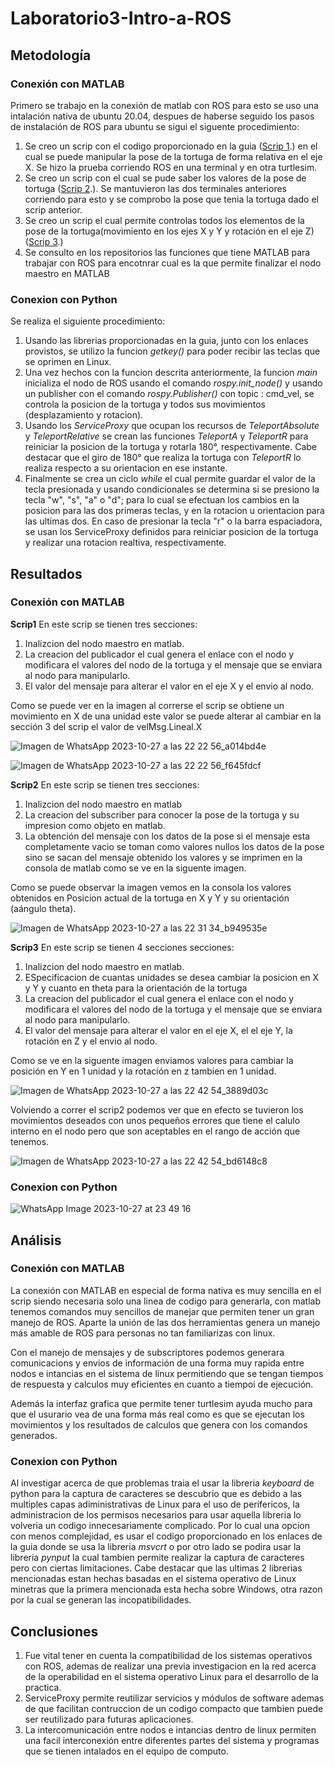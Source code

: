# Laboratorio3-Intro-a-ROS

## Metodología
### Conexión con MATLAB
Primero se trabajo en la conexión de matlab con ROS para esto se uso una intalación nativa de ubuntu 20.04, despues de haberse seguido los pasos de instalación de ROS para ubuntu se sigui el siguente procedimiento:
1. Se creo un scrip con el codigo proporcionado en la guia ([Scrip 1](https://github.com/anhernadezdu/Laboratorio3-Intro-a-ROS/blob/main/MatlabLab3.m).) en el cual se puede manipular la pose de la tortuga de forma relativa en el eje X. Se hizo la prueba corriendo ROS en una terminal y en otra turtlesim.
2. Se creo un scrip con el cual se pude saber los valores de la pose de tortuga ([Scrip 2](https://github.com/anhernadezdu/Laboratorio3-Intro-a-ROS/blob/main/MatlabLab3_2.m).). Se mantuvieron las dos terminales anteriores corriendo para esto y se comprobo la pose que tenia la tortuga dado el scrip anterior.
3. Se creo un scrip el cual permite controlas todos los elementos de la pose de la tortuga(movimiento en los ejes X y Y y rotación en el eje Z) ([Scrip 3](https://github.com/anhernadezdu/Laboratorio3-Intro-a-ROS/blob/main/MatlabLab3_3.m).)
4. Se consulto en los repositorios las funciones que tiene MATLAB para trabajar con ROS para encotnrar cual es la que permite finalizar el nodo maestro en MATLAB
### Conexion con Python
Se realiza el siguiente procedimiento:
1. Usando las librerias proporcionadas en la guia, junto con los enlaces provistos, se utilizo la funcion _getkey()_ para poder recibir las teclas que se oprimen en Linux.
2. Una vez hechos con la funcion descrita anteriormente, la funcion _main_ inicializa el nodo de ROS usando el comando _rospy.init_node()_ y  usando un publisher con el comando _rospy.Publisher()_  con topic : cmd_vel, se controla la posicion de la tortuga y todos sus movimientos (desplazamiento y rotacion).
3. Usando los _ServiceProxy_ que ocupan los recursos de _TeleportAbsolute_ y _TeleportRelative_ se crean las funciones _TeleportA_ y _TeleportR_ para reiniciar la posicion de la tortuga y rotarla 180°, respectivamente. Cabe destacar que el giro de 180° que realiza la tortuga con _TeleportR_ lo realiza respecto a su orientacion en ese instante.
4. Finalmente se crea un ciclo _while_ el cual permite guardar el valor de la tecla presionada y usando condicionales se determina si se presiono la tecla "w", "s", "a" o "d"; para lo cual se efectuan los cambios en la posicion para las dos primeras teclas, y en la rotacion u orientacion para las ultimas dos. En caso de presionar la tecla "r" o la barra espaciadora, se usan los ServiceProxy definidos para reiniciar posicion de la tortuga y realizar una rotacion realtiva, respectivamente.
## Resultados
### Conexión con MATLAB
**Scrip1**
En este scrip se tienen tres secciones:
1. Inalizcion del nodo maestro en matlab.
2. La creacion del publicador el cual genera el enlace con el nodo y modificara el valores del nodo de la tortuga y el mensaje que se enviara al nodo para manipularlo.
3. El valor del mensaje para alterar el valor en el eje X y el envio al nodo.

Como se puede ver en la imagen al correrse el scrip se obtiene un movimiento en X de una unidad este valor se puede alterar al cambiar en la sección 3 del scrip el valor de velMsg.Lineal.X

![Imagen de WhatsApp 2023-10-27 a las 22 22 56_a014bd4e](https://github.com/anhernadezdu/Laboratorio3-Intro-a-ROS/assets/70998067/d39c09e8-cad2-4300-811b-8542d4b7c9d8)

![Imagen de WhatsApp 2023-10-27 a las 22 22 56_f645fdcf](https://github.com/anhernadezdu/Laboratorio3-Intro-a-ROS/assets/70998067/b8d4b068-24a5-439e-b48b-30643dc4f581)

**Scrip2**
En este scrip se tienen tres secciones:
1. Inalizcion del nodo maestro en matlab
2. La creacion del subscriber para conocer la pose de la tortuga y su impresion como objeto en matlab.
3. La obtención del mensaje con los datos de la pose si el mensaje esta completamente vacio se toman como valores nullos los datos de la pose sino se sacan del mensaje obtenido los valores y se imprimen en la consola de matlab como se ve en la siguente imagen.

Como se puede observar la imagen vemos en la consola los valores obtenidos en Posicion actual de la tortuga en X y Y y su orientación (aángulo theta).

![Imagen de WhatsApp 2023-10-27 a las 22 31 34_b949535e](https://github.com/anhernadezdu/Laboratorio3-Intro-a-ROS/assets/70998067/5ecec60a-952a-4804-a5ff-52f69d299bfb)

**Scrip3**
En este scrip se tienen 4 secciones secciones:
1. Inalizcion del nodo maestro en matlab.
2. ESpecificacion de cuantas unidades se desea cambiar la posicion en X y Y y cuanto en theta para la orientación de la tortuga
3. La creacion del publicador el cual genera el enlace con el nodo y modificara el valores del nodo de la tortuga y el mensaje que se enviara al nodo para manipularlo.
4. El valor del mensaje para alterar el valor en el eje X, el el eje Y, la rotación en Z y el envio al nodo.

Como se ve en la siguente imagen enviamos valores para cambiar la posición en Y en 1 unidad y la rotación en z tambien en 1 unidad.

   ![Imagen de WhatsApp 2023-10-27 a las 22 42 54_3889d03c](https://github.com/anhernadezdu/Laboratorio3-Intro-a-ROS/assets/70998067/699a8312-0940-47be-b5f6-40fc9c399f3f)

Volviendo a correr el scrip2 podemos ver que en efecto se tuvieron los movimientos deseados con unos pequeños errores que tiene el calulo interno en el nodo pero que son aceptables en el rango de acción que tenemos.

![Imagen de WhatsApp 2023-10-27 a las 22 42 54_bd6148c8](https://github.com/anhernadezdu/Laboratorio3-Intro-a-ROS/assets/70998067/42da5a14-c788-4482-be47-85f37d0d6fb2)

### Conexion con Python
![WhatsApp Image 2023-10-27 at 23 49 16](https://github.com/anhernadezdu/Laboratorio3-Intro-a-ROS/assets/70985250/bb240342-0176-45bd-8710-83e1aeced6f1)

## Análisis
### Conexión con MATLAB
La conexión con MATLAB en especial de forma nativa es muy sencilla en el scrip siendo necesaria solo una linea de codigo para generarla, con matlab tenemos comandos muy sencillos de manejar que permiten tener un gran manejo de ROS. Aparte la unión de las dos herramientas genera un manejo más amable de ROS para personas no tan familiarizas con linux.

Con el manejo de mensajes y de subscriptores podemos generara comunicacions y envios de información de una forma muy rapida entre nodos e intancias en el sistema de linux permitiendo que se tengan tiempos de respuesta y calculos muy eficientes en cuanto a tiempoi de ejecución.

Además la interfaz grafica que permite tener turtlesim ayuda mucho para que el usurario vea de una forma más real como es que se ejecutan los movimientos y los resultados de calculos que genera con los comandos generados.
### Conexion con Python
Al investigar acerca de que problemas traia el usar la libreria _keyboard_ de python para la captura de caracteres se descubrio que es debido a las multiples capas adiministrativas de Linux para el uso de perifericos, la administracion de los permisos necesarios para usar aquella libreria lo volveria un codigo innecesariamente complicado. Por lo cual una opcion con menos complejidad, es usar el codigo proporcionado en los enlaces de la guia donde se usa la libreria _msvcrt_ o por otro lado se podira usar la libreria _pynput_ la cual tambien permite realizar la captura de caracteres pero con ciertas limitaciones. 
Cabe destacar que las ultimas 2 librerias mencionadas estan hechas basadas en el sistema operativo de Linux minetras que la primera mencionada esta hecha sobre Windows, otra razon por la cual se generan las incopatibilidades.
## Conclusiones
1. Fue vital tener en cuenta la compatibilidad de los sistemas operativos con ROS, ademas de realizar una previa investigacion en la red acerca de la operabilidad en el sistema operativo Linux para el desarrollo de la practica.
2. ServiceProxy permite reutilizar servicios y módulos de software ademas de que facilitan contruccion de un codigo compacto que tambien puede ser reutilizado para futuras aplicaciones.
3. La intercomunicación entre nodos e intancias dentro de linux permiten una facil interconexión entre diferentes partes del sistema y programas que se tienen intalados en el equipo de computo. 
